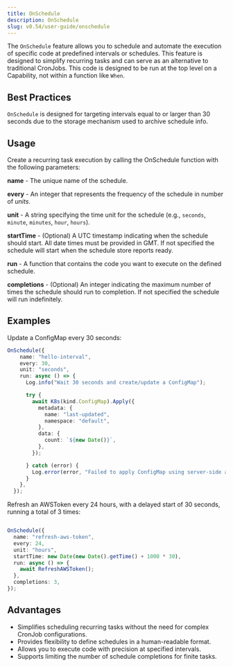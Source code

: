 ```yaml
---
title: OnSchedule
description: OnSchedule
slug: v0.54/user-guide/onschedule
---
```



The `OnSchedule` feature allows you to schedule and automate the execution of specific code at predefined intervals or schedules. This feature is designed to simplify recurring tasks and can serve as an alternative to traditional CronJobs. This code is designed to be run at the top level on a Capability, not within a function like `When`.

## Best Practices

`OnSchedule` is designed for targeting intervals equal to or larger than 30 seconds due to the storage mechanism used to archive schedule info.

## Usage

Create a recurring task execution by calling the OnSchedule function with the following parameters:

**name** - The unique name of the schedule.

**every** - An integer that represents the frequency of the schedule in number of _units_.

**unit** - A string specifying the time unit for the schedule (e.g., `seconds`, `minute`, `minutes`, `hour`, `hours`).

**startTime** - (Optional) A UTC timestamp indicating when the schedule should start. All date times must be provided in GMT. If not specified the schedule will start when the schedule store reports ready.

**run** - A function that contains the code you want to execute on the defined schedule.

**completions** - (Optional) An integer indicating the maximum number of times the schedule should run to completion. If not specified the schedule will run indefinitely.

## Examples

Update a ConfigMap every 30 seconds:

```typescript
OnSchedule({
    name: "hello-interval",
    every: 30,
    unit: "seconds",
    run: async () => {
      Log.info("Wait 30 seconds and create/update a ConfigMap");

      try {
        await K8s(kind.ConfigMap).Apply({
          metadata: {
            name: "last-updated",
            namespace: "default",
          },
          data: {
            count: `${new Date()}`,
          },
        });

      } catch (error) {
        Log.error(error, "Failed to apply ConfigMap using server-side apply.");
      }
    },
  });
```

Refresh an AWSToken every 24 hours, with a delayed start of 30 seconds, running a total of 3 times:

```typescript

OnSchedule({
  name: "refresh-aws-token",
  every: 24,
  unit: "hours",
  startTime: new Date(new Date().getTime() + 1000 * 30),
  run: async () => {
    await RefreshAWSToken();
  },
  completions: 3,
});
```

## Advantages

- Simplifies scheduling recurring tasks without the need for complex CronJob configurations.
- Provides flexibility to define schedules in a human-readable format.
- Allows you to execute code with precision at specified intervals.
- Supports limiting the number of schedule completions for finite tasks.
